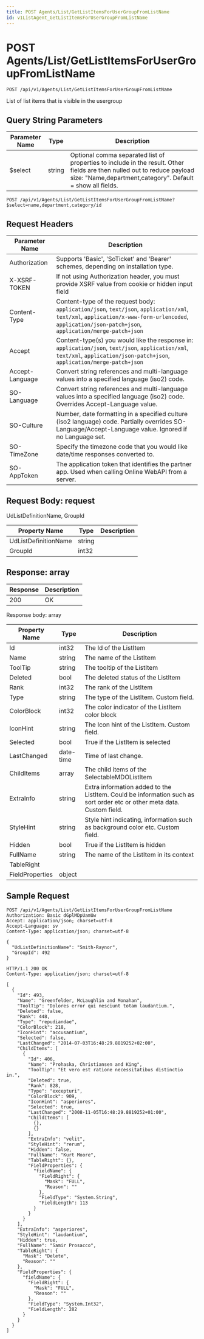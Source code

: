 ```yaml
---
title: POST Agents/List/GetListItemsForUserGroupFromListName
id: v1ListAgent_GetListItemsForUserGroupFromListName
---
```


# POST Agents/List/GetListItemsForUserGroupFromListName

```http
POST /api/v1/Agents/List/GetListItemsForUserGroupFromListName
```

List of list items that is visible in the usergroup







## Query String Parameters

| Parameter Name | Type |  Description |
|----------------|------|--------------|
| $select | string |  Optional comma separated list of properties to include in the result. Other fields are then nulled out to reduce payload size: "Name,department,category". Default = show all fields. |

```http
POST /api/v1/Agents/List/GetListItemsForUserGroupFromListName?$select=name,department,category/id
```


## Request Headers

| Parameter Name | Description |
|----------------|-------------|
| Authorization  | Supports 'Basic', 'SoTicket' and 'Bearer' schemes, depending on installation type. |
| X-XSRF-TOKEN   | If not using Authorization header, you must provide XSRF value from cookie or hidden input field |
| Content-Type | Content-type of the request body: `application/json`, `text/json`, `application/xml`, `text/xml`, `application/x-www-form-urlencoded`, `application/json-patch+json`, `application/merge-patch+json` |
| Accept         | Content-type(s) you would like the response in: `application/json`, `text/json`, `application/xml`, `text/xml`, `application/json-patch+json`, `application/merge-patch+json` |
| Accept-Language | Convert string references and multi-language values into a specified language (iso2) code. |
| SO-Language | Convert string references and multi-language values into a specified language (iso2) code. Overrides Accept-Language value. |
| SO-Culture | Number, date formatting in a specified culture (iso2 language) code. Partially overrides SO-Language/Accept-Language value. Ignored if no Language set. |
| SO-TimeZone | Specify the timezone code that you would like date/time responses converted to. |
| SO-AppToken | The application token that identifies the partner app. Used when calling Online WebAPI from a server. |

## Request Body: request  

UdListDefinitionName, GroupId 

| Property Name | Type |  Description |
|----------------|------|--------------|
| UdListDefinitionName | string |  |
| GroupId | int32 |  |


## Response: array



| Response | Description |
|----------------|-------------|
| 200 | OK |

Response body: array

| Property Name | Type |  Description |
|----------------|------|--------------|
| Id | int32 | The Id of the ListItem |
| Name | string | The name of the ListItem |
| ToolTip | string | The tooltip of the ListItem |
| Deleted | bool | The deleted status of the ListItem |
| Rank | int32 | The rank of the ListItem |
| Type | string | The type of the ListItem. Custom field. |
| ColorBlock | int32 | The color indicator of the ListItem color block |
| IconHint | string | The Icon hint of the ListItem. Custom field. |
| Selected | bool | True if the ListItem is selected |
| LastChanged | date-time | Time of last change. |
| ChildItems | array | The child items of the SelectableMDOListItem |
| ExtraInfo | string | Extra information added to the ListItem. Could be information such as sort order etc or other meta data. Custom field. |
| StyleHint | string | Style hint indicating, information such as background color etc. Custom field. |
| Hidden | bool | True if the ListItem is hidden |
| FullName | string | The name of the ListItem in its context |
| TableRight |  |  |
| FieldProperties | object |  |

## Sample Request

```http!
POST /api/v1/Agents/List/GetListItemsForUserGroupFromListName
Authorization: Basic dGplMDpUamUw
Accept: application/json; charset=utf-8
Accept-Language: sv
Content-Type: application/json; charset=utf-8

{
  "UdListDefinitionName": "Smith-Raynor",
  "GroupId": 492
}
```

```http_
HTTP/1.1 200 OK
Content-Type: application/json; charset=utf-8

[
  {
    "Id": 493,
    "Name": "Greenfelder, McLaughlin and Monahan",
    "ToolTip": "Dolores error qui nesciunt totam laudantium.",
    "Deleted": false,
    "Rank": 448,
    "Type": "repudiandae",
    "ColorBlock": 218,
    "IconHint": "accusantium",
    "Selected": false,
    "LastChanged": "2014-07-03T16:48:29.8819252+02:00",
    "ChildItems": [
      {
        "Id": 406,
        "Name": "Prohaska, Christiansen and King",
        "ToolTip": "Et vero est ratione necessitatibus distinctio in.",
        "Deleted": true,
        "Rank": 828,
        "Type": "excepturi",
        "ColorBlock": 909,
        "IconHint": "asperiores",
        "Selected": true,
        "LastChanged": "2008-11-05T16:48:29.8819252+01:00",
        "ChildItems": [
          {},
          {}
        ],
        "ExtraInfo": "velit",
        "StyleHint": "rerum",
        "Hidden": false,
        "FullName": "Kurt Moore",
        "TableRight": {},
        "FieldProperties": {
          "fieldName": {
            "FieldRight": {
              "Mask": "FULL",
              "Reason": ""
            },
            "FieldType": "System.String",
            "FieldLength": 113
          }
        }
      }
    ],
    "ExtraInfo": "asperiores",
    "StyleHint": "laudantium",
    "Hidden": true,
    "FullName": "Samir Prosacco",
    "TableRight": {
      "Mask": "Delete",
      "Reason": ""
    },
    "FieldProperties": {
      "fieldName": {
        "FieldRight": {
          "Mask": "FULL",
          "Reason": ""
        },
        "FieldType": "System.Int32",
        "FieldLength": 282
      }
    }
  }
]
```